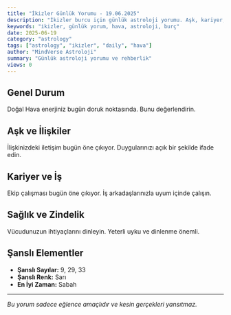 ```yaml
---
title: "İkizler Günlük Yorumu - 19.06.2025"
description: "İkizler burcu için günlük astroloji yorumu. Aşk, kariyer, sağlık ve genel rehberlik."
keywords: "i̇kizler, günlük yorum, hava, astroloji, burç"
date: 2025-06-19
category: "astrology"
tags: ["astrology", "ikizler", "daily", "hava"]
author: "MindVerse Astroloji"
summary: "Günlük astroloji yorumu ve rehberlik"
views: 0
---
```


## Genel Durum

Doğal Hava enerjiniz bugün doruk noktasında. Bunu değerlendirin.

## Aşk ve İlişkiler

İlişkinizdeki iletişim bugün öne çıkıyor. Duygularınızı açık bir şekilde ifade edin.

## Kariyer ve İş

Ekip çalışması bugün öne çıkıyor. İş arkadaşlarınızla uyum içinde çalışın.

## Sağlık ve Zindelik

Vücudunuzun ihtiyaçlarını dinleyin. Yeterli uyku ve dinlenme önemli.

## Şanslı Elementler

- **Şanslı Sayılar:** 9, 29, 33
- **Şanslı Renk:** Sarı
- **En İyi Zaman:** Sabah

---

*Bu yorum sadece eğlence amaçlıdır ve kesin gerçekleri yansıtmaz.*
